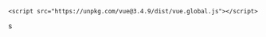     <script src="https://unpkg.com/vue@3.4.9/dist/vue.global.js"></script>

<script src="https://unpkg.com/vue@3.4.9/dist/vue.global.js" defer></script>

s
